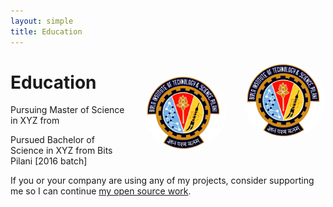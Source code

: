 ```yaml
---
layout: simple
title: Education
---
```


<style>
.hero-body .column {
	margin-bottom: 180px;
}

.hero-body .tagline {
	font-size: 18px;
	margin-top: 5px;
}
#self-photo1 {
	margin-top: 10px;
	margin-left: 30px;
	border-radius: 50%;
	width: 130px;
}
#self-photo {
	margin-top: 30px;
	margin-left: 30px;
	border-radius: 50%;
	width: 130px;
}
</style>
<img id="self-photo1" src="/bits_logo.jpg" align="right">
<img id="self-photo" src="/bits_logo.jpg" align="right">

# Education 

<p class="tagline"> Pursuing Master of Science in XYZ from  </a></p>

<p class="tagline"> Pursued Bachelor of Science in XYZ from  Bits Pilani [2016 batch]  </a></p>

If you or your company are using any of my projects, consider supporting me so I can continue [my open source work](https://github.com/sindresorhus).

